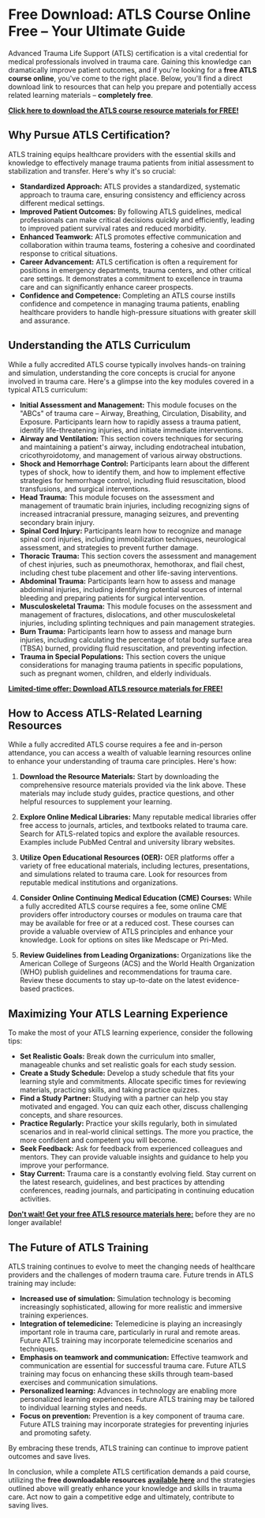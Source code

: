 # Free Download: ATLS Course Online Free – Your Ultimate Guide

Advanced Trauma Life Support (ATLS) certification is a vital credential for medical professionals involved in trauma care. Gaining this knowledge can dramatically improve patient outcomes, and if you're looking for a **free ATLS course online**, you've come to the right place. Below, you'll find a direct download link to resources that can help you prepare and potentially access related learning materials – **completely free**.

[**Click here to download the ATLS course resource materials for FREE!**](https://udemywork.com/atls-course-online-free)

## Why Pursue ATLS Certification?

ATLS training equips healthcare providers with the essential skills and knowledge to effectively manage trauma patients from initial assessment to stabilization and transfer. Here's why it's so crucial:

*   **Standardized Approach:** ATLS provides a standardized, systematic approach to trauma care, ensuring consistency and efficiency across different medical settings.
*   **Improved Patient Outcomes:** By following ATLS guidelines, medical professionals can make critical decisions quickly and efficiently, leading to improved patient survival rates and reduced morbidity.
*   **Enhanced Teamwork:** ATLS promotes effective communication and collaboration within trauma teams, fostering a cohesive and coordinated response to critical situations.
*   **Career Advancement:** ATLS certification is often a requirement for positions in emergency departments, trauma centers, and other critical care settings. It demonstrates a commitment to excellence in trauma care and can significantly enhance career prospects.
*   **Confidence and Competence:** Completing an ATLS course instills confidence and competence in managing trauma patients, enabling healthcare providers to handle high-pressure situations with greater skill and assurance.

## Understanding the ATLS Curriculum

While a fully accredited ATLS course typically involves hands-on training and simulation, understanding the core concepts is crucial for anyone involved in trauma care. Here's a glimpse into the key modules covered in a typical ATLS curriculum:

*   **Initial Assessment and Management:** This module focuses on the "ABCs" of trauma care – Airway, Breathing, Circulation, Disability, and Exposure. Participants learn how to rapidly assess a trauma patient, identify life-threatening injuries, and initiate immediate interventions.
*   **Airway and Ventilation:** This section covers techniques for securing and maintaining a patient's airway, including endotracheal intubation, cricothyroidotomy, and management of various airway obstructions.
*   **Shock and Hemorrhage Control:** Participants learn about the different types of shock, how to identify them, and how to implement effective strategies for hemorrhage control, including fluid resuscitation, blood transfusions, and surgical interventions.
*   **Head Trauma:** This module focuses on the assessment and management of traumatic brain injuries, including recognizing signs of increased intracranial pressure, managing seizures, and preventing secondary brain injury.
*   **Spinal Cord Injury:** Participants learn how to recognize and manage spinal cord injuries, including immobilization techniques, neurological assessment, and strategies to prevent further damage.
*   **Thoracic Trauma:** This section covers the assessment and management of chest injuries, such as pneumothorax, hemothorax, and flail chest, including chest tube placement and other life-saving interventions.
*   **Abdominal Trauma:** Participants learn how to assess and manage abdominal injuries, including identifying potential sources of internal bleeding and preparing patients for surgical intervention.
*   **Musculoskeletal Trauma:** This module focuses on the assessment and management of fractures, dislocations, and other musculoskeletal injuries, including splinting techniques and pain management strategies.
*   **Burn Trauma:** Participants learn how to assess and manage burn injuries, including calculating the percentage of total body surface area (TBSA) burned, providing fluid resuscitation, and preventing infection.
*   **Trauma in Special Populations:** This section covers the unique considerations for managing trauma patients in specific populations, such as pregnant women, children, and elderly individuals.

[**Limited-time offer: Download ATLS resource materials for FREE!**](https://udemywork.com/atls-course-online-free)

## How to Access ATLS-Related Learning Resources

While a fully accredited ATLS course requires a fee and in-person attendance, you can access a wealth of valuable learning resources online to enhance your understanding of trauma care principles. Here's how:

1.  **Download the Resource Materials:** Start by downloading the comprehensive resource materials provided via the link above. These materials may include study guides, practice questions, and other helpful resources to supplement your learning.

2.  **Explore Online Medical Libraries:** Many reputable medical libraries offer free access to journals, articles, and textbooks related to trauma care. Search for ATLS-related topics and explore the available resources. Examples include PubMed Central and university library websites.

3.  **Utilize Open Educational Resources (OER):** OER platforms offer a variety of free educational materials, including lectures, presentations, and simulations related to trauma care. Look for resources from reputable medical institutions and organizations.

4.  **Consider Online Continuing Medical Education (CME) Courses:** While a fully accredited ATLS course requires a fee, some online CME providers offer introductory courses or modules on trauma care that may be available for free or at a reduced cost. These courses can provide a valuable overview of ATLS principles and enhance your knowledge. Look for options on sites like Medscape or Pri-Med.

5.  **Review Guidelines from Leading Organizations:** Organizations like the American College of Surgeons (ACS) and the World Health Organization (WHO) publish guidelines and recommendations for trauma care. Review these documents to stay up-to-date on the latest evidence-based practices.

## Maximizing Your ATLS Learning Experience

To make the most of your ATLS learning experience, consider the following tips:

*   **Set Realistic Goals:** Break down the curriculum into smaller, manageable chunks and set realistic goals for each study session.
*   **Create a Study Schedule:** Develop a study schedule that fits your learning style and commitments. Allocate specific times for reviewing materials, practicing skills, and taking practice quizzes.
*   **Find a Study Partner:** Studying with a partner can help you stay motivated and engaged. You can quiz each other, discuss challenging concepts, and share resources.
*   **Practice Regularly:** Practice your skills regularly, both in simulated scenarios and in real-world clinical settings. The more you practice, the more confident and competent you will become.
*   **Seek Feedback:** Ask for feedback from experienced colleagues and mentors. They can provide valuable insights and guidance to help you improve your performance.
*   **Stay Current:** Trauma care is a constantly evolving field. Stay current on the latest research, guidelines, and best practices by attending conferences, reading journals, and participating in continuing education activities.

[**Don't wait! Get your free ATLS resource materials here:**](https://udemywork.com/atls-course-online-free) before they are no longer available!

## The Future of ATLS Training

ATLS training continues to evolve to meet the changing needs of healthcare providers and the challenges of modern trauma care. Future trends in ATLS training may include:

*   **Increased use of simulation:** Simulation technology is becoming increasingly sophisticated, allowing for more realistic and immersive training experiences.
*   **Integration of telemedicine:** Telemedicine is playing an increasingly important role in trauma care, particularly in rural and remote areas. Future ATLS training may incorporate telemedicine scenarios and techniques.
*   **Emphasis on teamwork and communication:** Effective teamwork and communication are essential for successful trauma care. Future ATLS training may focus on enhancing these skills through team-based exercises and communication simulations.
*   **Personalized learning:** Advances in technology are enabling more personalized learning experiences. Future ATLS training may be tailored to individual learning styles and needs.
*   **Focus on prevention:** Prevention is a key component of trauma care. Future ATLS training may incorporate strategies for preventing injuries and promoting safety.

By embracing these trends, ATLS training can continue to improve patient outcomes and save lives.

In conclusion, while a complete ATLS certification demands a paid course, utilizing the **free downloadable resources** [**available here**](https://udemywork.com/atls-course-online-free) and the strategies outlined above will greatly enhance your knowledge and skills in trauma care. Act now to gain a competitive edge and ultimately, contribute to saving lives.
